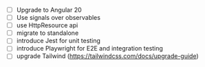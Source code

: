 - [ ] Upgrade to Angular 20
- [ ] Use signals over observables
- [ ] use HttpResource api
- [ ] migrate to standalone
- [ ] introduce Jest for unit testing
- [ ] introduce Playwright for E2E and integration testing
- [ ] upgrade Tailwind (https://tailwindcss.com/docs/upgrade-guide)
